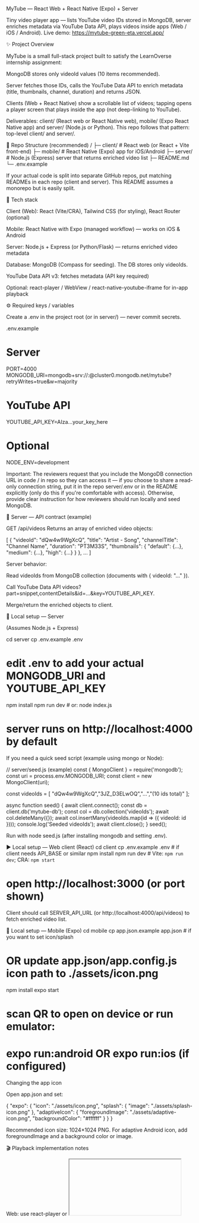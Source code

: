 MyTube — React Web + React Native (Expo) + Server

Tiny video player app — lists YouTube video IDs stored in MongoDB, server enriches metadata via YouTube Data API, plays videos inside apps (Web / iOS / Android).
Live demo: https://mytube-green-eta.vercel.app/

✨ Project Overview

MyTube is a small full-stack project built to satisfy the LearnOverse internship assignment:

MongoDB stores only videoId values (10 items recommended).

Server fetches those IDs, calls the YouTube Data API to enrich metadata (title, thumbnails, channel, duration) and returns JSON.

Clients (Web + React Native) show a scrollable list of videos; tapping opens a player screen that plays inside the app (not deep-linking to YouTube).

Deliverables: client/ (React web or React Native web), mobile/ (Expo React Native app) and server/ (Node.js or Python). This repo follows that pattern: top-level client/ and server/.

📁 Repo Structure (recommended)
/
├─ client/          # React web (or React + Vite front-end)
├─ mobile/          # React Native (Expo) app for iOS/Android
├─ server/          # Node.js (Express) server that returns enriched video list
├─ README.md
└─ .env.example


If your actual code is split into separate GitHub repos, put matching READMEs in each repo (client and server). This README assumes a monorepo but is easily split.

🧰 Tech stack

Client (Web): React (Vite/CRA), Tailwind CSS (for styling), React Router (optional)

Mobile: React Native with Expo (managed workflow) — works on iOS & Android

Server: Node.js + Express (or Python/Flask) — returns enriched video metadata

Database: MongoDB (Compass for seeding). The DB stores only videoIds.

YouTube Data API v3: fetches metadata (API key required)

Optional: react-player / WebView / react-native-youtube-iframe for in-app playback

⚙️ Required keys / variables

Create a .env in the project root (or in server/) — never commit secrets.

.env.example

# Server
PORT=4000
MONGODB_URI=mongodb+srv://<username>:<password>@cluster0.mongodb.net/mytube?retryWrites=true&w=majority

# YouTube API
YOUTUBE_API_KEY=AIza...your_key_here

# Optional
NODE_ENV=development


Important: The reviewers request that you include the MongoDB connection URL in code / in repo so they can access it — if you choose to share a read-only connection string, put it in the repo server/.env or in the README explicitly (only do this if you're comfortable with access). Otherwise, provide clear instruction for how reviewers should run locally and seed MongoDB.

🔌 Server — API contract (example)

GET /api/videos
Returns an array of enriched video objects:

[
  {
    "videoId": "dQw4w9WgXcQ",
    "title": "Artist - Song",
    "channelTitle": "Channel Name",
    "duration": "PT3M33S",
    "thumbnails": {
      "default": {...}, "medium": {...}, "high": {...}
    }
  },
  ...
]


Server behavior:

Read videoIds from MongoDB collection (documents with { videoId: "..." }).

Call YouTube Data API videos?part=snippet,contentDetails&id=...&key=YOUTUBE_API_KEY.

Merge/return the enriched objects to client.

🚀 Local setup — Server

(Assumes Node.js + Express)

cd server
cp .env.example .env
# edit .env to add your actual MONGODB_URI and YOUTUBE_API_KEY
npm install
npm run dev        # or: node index.js
# server runs on http://localhost:4000 by default


If you need a quick seed script (example using mongo or Node):

// server/seed.js (example)
const { MongoClient } = require('mongodb');
const uri = process.env.MONGODB_URI;
const client = new MongoClient(uri);

const videoIds = [
  "dQw4w9WgXcQ","3JZ_D3ELwOQ","...","(10 ids total)"
];

async function seed() {
  await client.connect();
  const db = client.db('mytube-db');
  const col = db.collection('videoIds');
  await col.deleteMany({});
  await col.insertMany(videoIds.map(id => ({ videoId: id })));
  console.log('Seeded videoIds');
  await client.close();
}
seed();


Run with node seed.js (after installing mongodb and setting .env).

▶️ Local setup — Web client (React)
cd client
cp .env.example .env       # if client needs API_BASE or similar
npm install
npm run dev                # Vite: `npm run dev`; CRA: `npm start`
# open http://localhost:3000 (or port shown)


Client should call SERVER_API_URL (or http://localhost:4000/api/videos) to fetch enriched video list.

📱 Local setup — Mobile (Expo)
cd mobile
cp app.json.example app.json   # if you want to set icon/splash
# OR update app.json/app.config.js icon path to ./assets/icon.png
npm install
expo start
# scan QR to open on device or run emulator:
# expo run:android  OR  expo run:ios  (if configured)

Changing the app icon

Open app.json and set:

{
  "expo": {
    "icon": "./assets/icon.png",
    "splash": { "image": "./assets/splash-icon.png" },
    "adaptiveIcon": {
      "foregroundImage": "./assets/adaptive-icon.png",
      "backgroundColor": "#ffffff"
    }
  }
}


Recommended icon size: 1024×1024 PNG. For adaptive Android icon, add foregroundImage and a background color or image.

🎬 Playback implementation notes

Web: use react-player or <iframe> embed inside an in-app modal. react-player gives more control.

React Native: recommended options:

react-native-youtube-iframe — lightweight, works inside RN WebView under the hood.

react-native-webview with the YouTube embed URL (ensure in-app playback).

Ensure you request/handle YouTube embed playback policies if needed.

✅ Minimal acceptance checklist

 MongoDB stores only videoIds (not full metadata).

 Server endpoint fetches video IDs from MongoDB and enriches via YouTube Data API before returning JSON.

 Client lists 10 videos in a scrollable list (thumbnail, title, channel).

 Tapping a video opens an in-app player screen and plays the video.

 Screens recording (≤ 2 min) demonstrates app flow: launch → list → play video → back → play another.

 MongoDB connection URL provided (if you agreed to share).

📸 Screenshots / Demo

Add screenshots of:

Home list with thumbnails

Video player screen (playing)

Mobile & Web screenshots

(Place images in client/public/screenshots/ and reference them in README with ![alt](path))

🛠️ Deployment

Web: Build and deploy to Vercel/Netlify:

cd client
npm run build
# push to Vercel or Netlify


Server: Deploy to Heroku / Railway / Fly / Vercel Serverless functions (ensure environment variables are set).

Mobile: Build native binaries with Expo:

expo build:android
expo build:ios
# or use EAS Build if configured

🧾 Screen recording requirement

Create a short screen recording (≤ 2 minutes) that shows:

App launch (web or mobile)

List of 10 videos

Tap → Video plays inside the app

Back → Tap another → plays
Include this recording in the submission (link or file).

🧩 Troubleshooting tips

If thumbnails or videos won’t load, confirm YOUTUBE_API_KEY is valid and requests are not rate-limited.

If app shows old assets (icon/splash), clear caches: expo start -c or browser cache.

For iOS playback quirks, prefer the official react-native-youtube-iframe or WebView with proper allowsInlineMediaPlayback settings.

🙏 Credits & License

Built for LearnOverse internship assignment.
License: MIT — see LICENSE for details.

📎 Quick links / checklist for reviewers

Demo: https://mytube-green-eta.vercel.app/

client/ — React (web)

mobile/ — Expo React Native (iOS + Android)

server/ — Node/Express API: GET /api/videos

MongoDB connection: [include connection string or instructions here]

YouTube API key: set in server/.env as YOUTUBE_API_KEY
